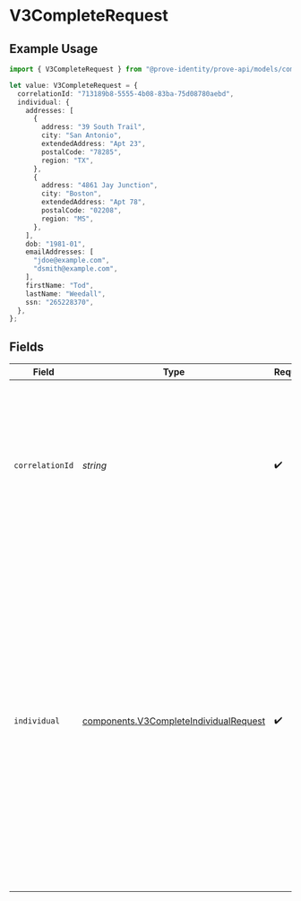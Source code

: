 # V3CompleteRequest

## Example Usage

```typescript
import { V3CompleteRequest } from "@prove-identity/prove-api/models/components";

let value: V3CompleteRequest = {
  correlationId: "713189b8-5555-4b08-83ba-75d08780aebd",
  individual: {
    addresses: [
      {
        address: "39 South Trail",
        city: "San Antonio",
        extendedAddress: "Apt 23",
        postalCode: "78285",
        region: "TX",
      },
      {
        address: "4861 Jay Junction",
        city: "Boston",
        extendedAddress: "Apt 78",
        postalCode: "02208",
        region: "MS",
      },
    ],
    dob: "1981-01",
    emailAddresses: [
      "jdoe@example.com",
      "dsmith@example.com",
    ],
    firstName: "Tod",
    lastName: "Weedall",
    ssn: "265228370",
  },
};
```

## Fields

| Field                                                                                                                                                                                                                                                                                                                                                                                                                         | Type                                                                                                                                                                                                                                                                                                                                                                                                                          | Required                                                                                                                                                                                                                                                                                                                                                                                                                      | Description                                                                                                                                                                                                                                                                                                                                                                                                                   | Example                                                                                                                                                                                                                                                                                                                                                                                                                       |
| ----------------------------------------------------------------------------------------------------------------------------------------------------------------------------------------------------------------------------------------------------------------------------------------------------------------------------------------------------------------------------------------------------------------------------- | ----------------------------------------------------------------------------------------------------------------------------------------------------------------------------------------------------------------------------------------------------------------------------------------------------------------------------------------------------------------------------------------------------------------------------- | ----------------------------------------------------------------------------------------------------------------------------------------------------------------------------------------------------------------------------------------------------------------------------------------------------------------------------------------------------------------------------------------------------------------------------- | ----------------------------------------------------------------------------------------------------------------------------------------------------------------------------------------------------------------------------------------------------------------------------------------------------------------------------------------------------------------------------------------------------------------------------- | ----------------------------------------------------------------------------------------------------------------------------------------------------------------------------------------------------------------------------------------------------------------------------------------------------------------------------------------------------------------------------------------------------------------------------- |
| `correlationId`                                                                                                                                                                                                                                                                                                                                                                                                               | *string*                                                                                                                                                                                                                                                                                                                                                                                                                      | :heavy_check_mark:                                                                                                                                                                                                                                                                                                                                                                                                            | Correlation ID is the unique ID that Prove generates for the flow. It is returned from the Start endpoint and cannot be reused outside of a single flow.                                                                                                                                                                                                                                                                      | 713189b8-5555-4b08-83ba-75d08780aebd                                                                                                                                                                                                                                                                                                                                                                                          |
| `individual`                                                                                                                                                                                                                                                                                                                                                                                                                  | [components.V3CompleteIndividualRequest](../../models/components/v3completeindividualrequest.md)                                                                                                                                                                                                                                                                                                                              | :heavy_check_mark:                                                                                                                                                                                                                                                                                                                                                                                                            | N/A                                                                                                                                                                                                                                                                                                                                                                                                                           | {<br/>"firstName": "Tod",<br/>"lastName": "Weedall",<br/>"addresses": [<br/>{<br/>"address": "39 South Trail",<br/>"city": "San Antonio",<br/>"extendedAddress": "Apt 23",<br/>"postalCode": "78285",<br/>"region": "TX"<br/>},<br/>{<br/>"address": "4861 Jay Junction",<br/>"city": "Boston",<br/>"extendedAddress": "Apt 78",<br/>"postalCode": "02208",<br/>"region": "MS"<br/>}<br/>],<br/>"emailAddresses": [<br/>"jdoe@example.com",<br/>"dsmith@example.com"<br/>],<br/>"dob": "1981-01-17",<br/>"ssn": "265228370"<br/>} |